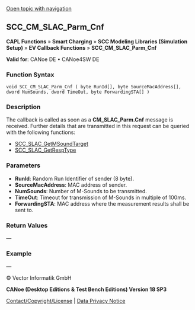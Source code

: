[Open topic with navigation](../../../../../CANoeDEFamily.htm#Topics/CAPLFunctions/SmartCharging/Callbacks/CAPLfunctionSCCCMSLACParmCnf.md)

## SCC_CM_SLAC_Parm_Cnf

**CAPL Functions** » **Smart Charging** » **SCC Modeling Libraries (Simulation Setup)** » **EV Callback Functions** » **SCC_CM_SLAC_Parm_Cnf**

**Valid for**: CANoe DE • CANoe4SW DE

### Function Syntax

```plaintext
void SCC_CM_SLAC_Parm_Cnf ( byte RunId[], byte SourceMacAddress[], dword NumSounds, dword TimeOut, byte ForwardingSTA[] )
```

### Description

The callback is called as soon as a **CM_SLAC_Parm.Cnf** message is received. Further details that are transmitted in this request can be queried with the following functions:

- [SCC_SLAC_GetMSoundTarget](../Functions/CAPLfunctionSCCSLACGetMSoundTarget.md)
- [SCC_SLAC_GetRespType](../Functions/CAPLfunctionSCCSLACGetRespType.md)

### Parameters

- **RunId**: Random Run Identifier of sender (8 byte).
- **SourceMacAddress**: MAC address of sender.
- **NumSounds**: Number of M-Sounds to be transmitted.
- **TimeOut**: Timeout for transmission of M-Sounds in multiple of 100ms.
- **ForwardingSTA**: MAC address where the measurement results shall be sent to.

### Return Values

—

### Example

—

© Vector Informatik GmbH

**CANoe (Desktop Editions & Test Bench Editions) Version 18 SP3**

[Contact/Copyright/License](../../../Shared/ContactCopyrightLicense.md) | [Data Privacy Notice](https://www.vector.com/int/en/company/get-info/privacy-policy/)